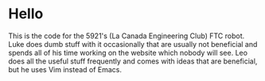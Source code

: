 # Hello
This is the code for the 5921's (La Canada Engineering Club) FTC robot. Luke does dumb stuff with it occasionally that are usually not beneficial and spends all of his time working on the website which nobody will see. Leo does all the useful stuff frequently and comes with ideas that are beneficial, but he uses Vim instead of Emacs. 
